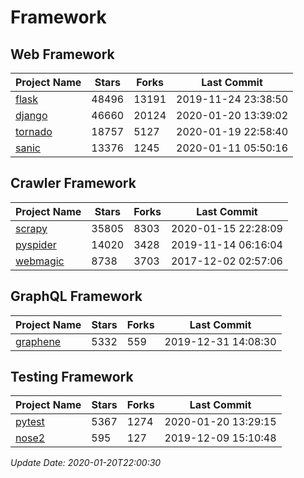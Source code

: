 # Framework

## Web Framework

| Project Name | Stars | Forks | Last Commit |
| ------------ | ----- | ----- | ----------- |
| [flask](https://github.com/pallets/flask) | 48496 | 13191 | 2019-11-24 23:38:50 |
| [django](https://github.com/django/django) | 46660 | 20124 | 2020-01-20 13:39:02 |
| [tornado](https://github.com/tornadoweb/tornado) | 18757 | 5127 | 2020-01-19 22:58:40 |
| [sanic](https://github.com/huge-success/sanic) | 13376 | 1245 | 2020-01-11 05:50:16 |

## Crawler Framework

| Project Name | Stars | Forks | Last Commit |
| ------------ | ----- | ----- | ----------- |
| [scrapy](https://github.com/scrapy/scrapy) | 35805 | 8303 | 2020-01-15 22:28:09 |
| [pyspider](https://github.com/binux/pyspider) | 14020 | 3428 | 2019-11-14 06:16:04 |
| [webmagic](https://github.com/code4craft/webmagic) | 8738 | 3703 | 2017-12-02 02:57:06 |

## GraphQL Framework

| Project Name | Stars | Forks | Last Commit |
| ------------ | ----- | ----- | ----------- |
| [graphene](https://github.com/graphql-python/graphene) | 5332 | 559 | 2019-12-31 14:08:30 |

## Testing Framework

| Project Name | Stars | Forks | Last Commit |
| ------------ | ----- | ----- | ----------- |
| [pytest](https://github.com/pytest-dev/pytest) | 5367 | 1274 | 2020-01-20 13:29:15 |
| [nose2](https://github.com/nose-devs/nose2) | 595 | 127 | 2019-12-09 15:10:48 |

*Update Date: 2020-01-20T22:00:30*